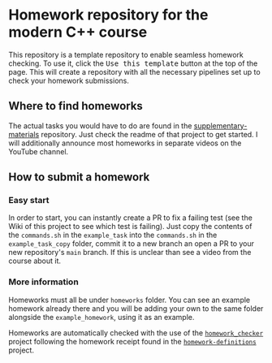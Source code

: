 # Homework repository for the modern C++ course

This repository is a template repository to enable seamless homework checking.
To use it, click the <kbd>Use this template</kbd> button at the top of the page.
This will create a repository with all the necessary pipelines set up to
check your homework submissions.

## Where to find homeworks
The actual tasks you would have to do are found in the [supplementary-materials](https://github.com/cpp-for-yourself/supplementary-materials) repository. Just check the readme of that project to get started. I will additionally announce most homeworks in separate videos on the YouTube channel.

## How to submit a homework

### Easy start
In order to start, you can instantly create a PR to fix a failing test (see the
Wiki of this project to see which test is failing). Just copy the contents of
the `commands.sh` in the `example_task` into the `commands.sh` in the
`example_task_copy` folder, commit it to a new branch an open a PR to your new
repository's `main` branch. If this is unclear than see a video from the course
about it.

### More information
Homeworks must all be under `homeworks` folder. You can see an example homework
already there and you will be adding your own to the same folder alongside the
`example_homework`, using it as an example.

Homeworks are automatically checked with the use of the
[`homework_checker`](https://github.com/cpp-for-yourself/homework_checker)
project following the homework receipt found in the
[`homework-definitions`](https://github.com/cpp-for-yourself/homework-definitions)
project.

